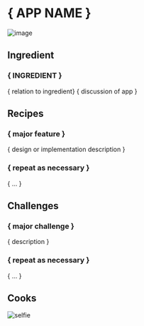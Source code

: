 # { APP NAME } #

![image](http://image.url)


## Ingredient ##
### { INGREDIENT } ###

{ relation to ingredient}
{ discussion of app }


## Recipes ##

### { major feature } ###

{ design or implementation description }

### { repeat as necessary } ###

{ ... }


## Challenges ##

### { major challenge } ###

{ description }

### { repeat as necessary } ###

{ ... }


## Cooks ##

![selfie](http://selfie.url)